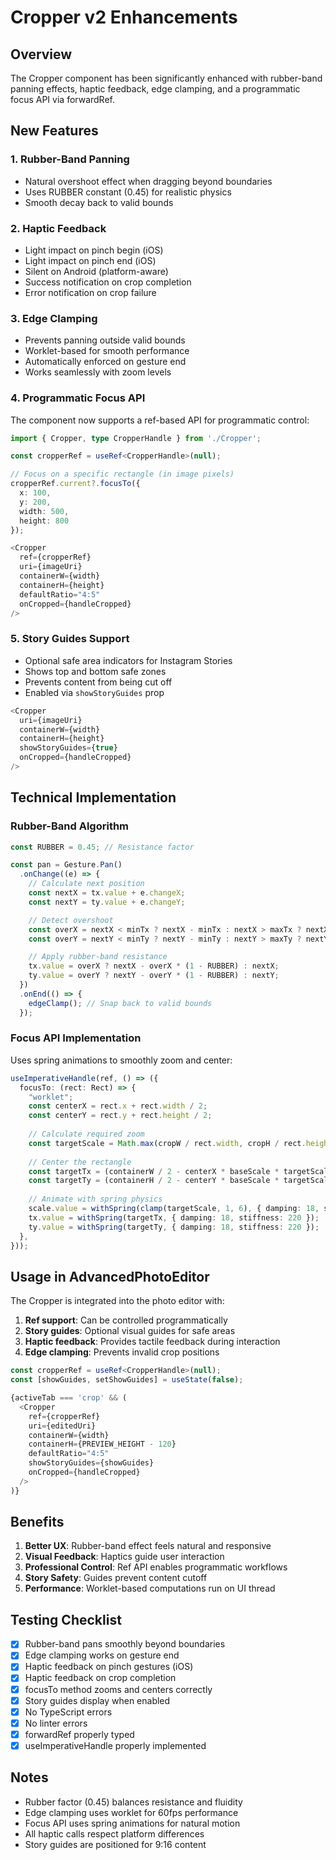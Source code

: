 # Cropper v2 Enhancements

## Overview

The Cropper component has been significantly enhanced with rubber-band panning effects, haptic feedback, edge clamping, and a programmatic focus API via forwardRef.

## New Features

### 1. **Rubber-Band Panning**
- Natural overshoot effect when dragging beyond boundaries
- Uses RUBBER constant (0.45) for realistic physics
- Smooth decay back to valid bounds

### 2. **Haptic Feedback**
- Light impact on pinch begin (iOS)
- Light impact on pinch end (iOS)
- Silent on Android (platform-aware)
- Success notification on crop completion
- Error notification on crop failure

### 3. **Edge Clamping**
- Prevents panning outside valid bounds
- Worklet-based for smooth performance
- Automatically enforced on gesture end
- Works seamlessly with zoom levels

### 4. **Programmatic Focus API**

The component now supports a ref-based API for programmatic control:

```typescript
import { Cropper, type CropperHandle } from './Cropper';

const cropperRef = useRef<CropperHandle>(null);

// Focus on a specific rectangle (in image pixels)
cropperRef.current?.focusTo({
  x: 100,
  y: 200,
  width: 500,
  height: 800
});

<Cropper
  ref={cropperRef}
  uri={imageUri}
  containerW={width}
  containerH={height}
  defaultRatio="4:5"
  onCropped={handleCropped}
/>
```

### 5. **Story Guides Support**
- Optional safe area indicators for Instagram Stories
- Shows top and bottom safe zones
- Prevents content from being cut off
- Enabled via `showStoryGuides` prop

```typescript
<Cropper
  uri={imageUri}
  containerW={width}
  containerH={height}
  showStoryGuides={true}
  onCropped={handleCropped}
/>
```

## Technical Implementation

### Rubber-Band Algorithm

```typescript
const RUBBER = 0.45; // Resistance factor

const pan = Gesture.Pan()
  .onChange((e) => {
    // Calculate next position
    const nextX = tx.value + e.changeX;
    const nextY = ty.value + e.changeY;

    // Detect overshoot
    const overX = nextX < minTx ? nextX - minTx : nextX > maxTx ? nextX - maxTx : 0;
    const overY = nextY < minTy ? nextY - minTy : nextY > maxTy ? nextY - maxTy : 0;

    // Apply rubber-band resistance
    tx.value = overX ? nextX - overX * (1 - RUBBER) : nextX;
    ty.value = overY ? nextY - overY * (1 - RUBBER) : nextY;
  })
  .onEnd(() => {
    edgeClamp(); // Snap back to valid bounds
  });
```

### Focus API Implementation

Uses spring animations to smoothly zoom and center:

```typescript
useImperativeHandle(ref, () => ({
  focusTo: (rect: Rect) => {
    "worklet";
    const centerX = rect.x + rect.width / 2;
    const centerY = rect.y + rect.height / 2;
    
    // Calculate required zoom
    const targetScale = Math.max(cropW / rect.width, cropH / rect.height) / baseScale;
    
    // Center the rectangle
    const targetTx = (containerW / 2 - centerX * baseScale * targetScale);
    const targetTy = (containerH / 2 - centerY * baseScale * targetScale);
    
    // Animate with spring physics
    scale.value = withSpring(clamp(targetScale, 1, 6), { damping: 18, stiffness: 220 });
    tx.value = withSpring(targetTx, { damping: 18, stiffness: 220 });
    ty.value = withSpring(targetTy, { damping: 18, stiffness: 220 });
  },
}));
```

## Usage in AdvancedPhotoEditor

The Cropper is integrated into the photo editor with:

1. **Ref support**: Can be controlled programmatically
2. **Story guides**: Optional visual guides for safe areas
3. **Haptic feedback**: Provides tactile feedback during interaction
4. **Edge clamping**: Prevents invalid crop positions

```typescript
const cropperRef = useRef<CropperHandle>(null);
const [showGuides, setShowGuides] = useState(false);

{activeTab === 'crop' && (
  <Cropper
    ref={cropperRef}
    uri={editedUri}
    containerW={width}
    containerH={PREVIEW_HEIGHT - 120}
    defaultRatio="4:5"
    showStoryGuides={showGuides}
    onCropped={handleCropped}
  />
)}
```

## Benefits

1. **Better UX**: Rubber-band effect feels natural and responsive
2. **Visual Feedback**: Haptics guide user interaction
3. **Professional Control**: Ref API enables programmatic workflows
4. **Story Safety**: Guides prevent content cutoff
5. **Performance**: Worklet-based computations run on UI thread

## Testing Checklist

- [x] Rubber-band pans smoothly beyond boundaries
- [x] Edge clamping works on gesture end
- [x] Haptic feedback on pinch gestures (iOS)
- [x] Haptic feedback on crop completion
- [x] focusTo method zooms and centers correctly
- [x] Story guides display when enabled
- [x] No TypeScript errors
- [x] No linter errors
- [x] forwardRef properly typed
- [x] useImperativeHandle properly implemented

## Notes

- Rubber factor (0.45) balances resistance and fluidity
- Edge clamping uses worklet for 60fps performance
- Focus API uses spring animations for natural motion
- All haptic calls respect platform differences
- Story guides are positioned for 9:16 content

